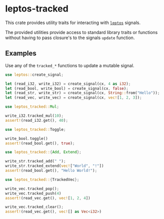 
# leptos-tracked

This crate provides utility traits for interacting with [`leptos`](https://github.com/leptos-rs/leptos) signals.

The provided utilities provide access to standard library traits or functions without having to pass closure's to the signals `update` function.

## Examples

Use any of the `tracked_*` functions to update a mutable signal. 

```rust
use leptos::create_signal;

let (read_i32, write_i32) = create_signal(cx, 4 as i32);
let (read_bool, write_bool) = create_signal(cx, false);
let (read_str, write_str) = create_signal(cx, String::from("Hello"));
let (read_vec, write_vec) = create_signal(cx, vec![1, 2, 3]);

use leptos_tracked::Mul;

write_i32.tracked_mul(10);
assert!(read_i32.get(), 40);

use leptos_tracked::Toggle;

write_bool.toggle()
assert!(read_bool.get(), true);

use leptos_tracked::{Add, Extend};

write_str.tracked_add(" ");
write_str.tracked_extend(vec!["World", "!"])
assert!(read_bool.get(), "Hello World!");

use leptos_tracked::{TrackedVec};

write_vec.tracked_pop();
write_vec.tracked_push(4)
assert!(read_vec.get(), vec![1, 2, 4])

write_vec.tracked_clear();
assert!(read_vec.get(), vec![] as Vec<i32>)
```

